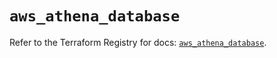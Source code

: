 # `aws_athena_database`

Refer to the Terraform Registry for docs: [`aws_athena_database`](https://registry.terraform.io/providers/hashicorp/aws/6.6.0/docs/resources/athena_database).
